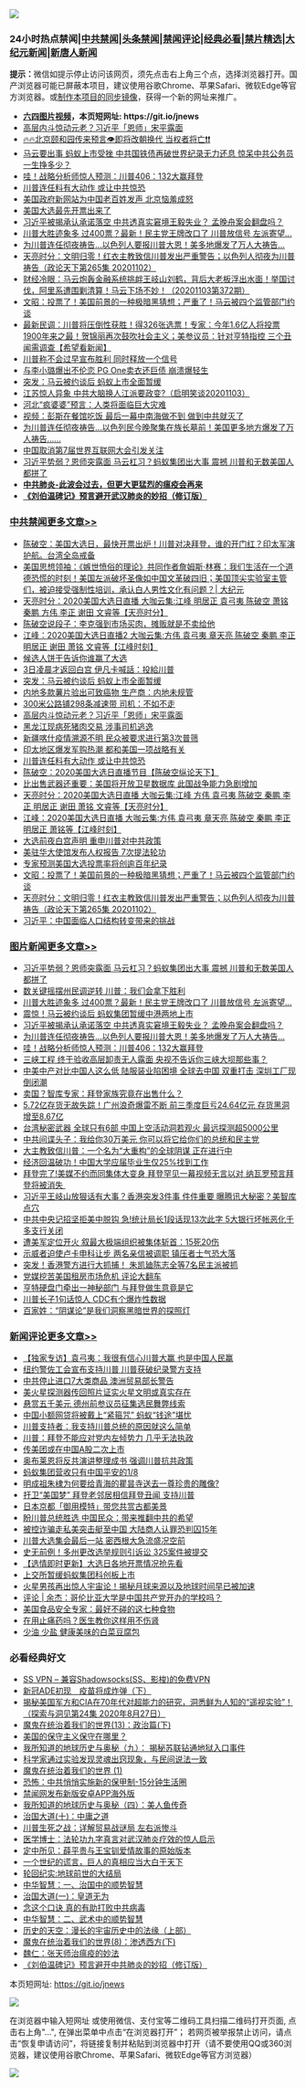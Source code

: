 ![](https://raw.githubusercontent.com/fqnews/bnews/master/64photo/fqnews-qr.jpg)

<div id="tt">
<h3>24小时热点禁闻|<a href="#%E4%B8%AD%E5%85%B1%E7%A6%81%E9%97%BB%E6%9B%B4%E5%A4%9A%E6%96%87%E7%AB%A0">中共禁闻</a>|<a href="#%E5%9B%BE%E7%89%87%E6%96%B0%E9%97%BB%E6%9B%B4%E5%A4%9A%E6%96%87%E7%AB%A0">头条禁闻</a>|<a href="#%E6%96%B0%E9%97%BB%E8%AF%84%E8%AE%BA%E6%9B%B4%E5%A4%9A%E6%96%87%E7%AB%A0">禁闻评论|<a href="#%E5%BF%85%E7%9C%8B%E7%BB%8F%E5%85%B8%E5%A5%BD%E6%96%87">经典必看|<a href="/video.md#%E7%A6%81%E7%89%87%E7%B2%BE%E9%80%89">禁片精选</a>|<a href="https://github.com/fqnews/djy/blob/master/gb/nf1351518.md#1">大纪元新闻</a>|<a href="https://github.com/fqnews/ntdtv/blob/master/gb/prog204.md#1">新唐人新闻</a></h3>
<div><b>提示：</b>微信如提示停止访问该网页，须先点击右上角三个点，选择浏览器打开。国产浏览器可能已屏蔽本项目，建议使用谷歌Chrome、苹果Safari、微软Edge等官方浏览器。或<a href="https://github.com/fqnews/bnews/blob/master/%E5%88%B6%E4%BD%9Cgit%E7%A6%81%E9%97%BB%E9%95%9C%E5%83%8F.md">制作本项目的同步镜像</a>，获得一个新的网址来推广。</div>
<ul>
<li><b><a href="http://d1.bdrive.tk/64.mp4" target="_blank">六四图片视频</a>，本页短网址: https://git.io/jnews</b></li>
<li><a href="/cbnews/20201103/1424994.md">高层内斗惊动元老？习近平「恩师」宋平露面</a></li>
<li><a href="/bannedvideo/20201103/1424753.md">🔥🔥北京颐和园传来预言👁️即将改朝换代 当权者将亡❗❗</a></li>
<li><a href="/cnnews/20201103/1425033.md">马云要出事 蚂蚁上市受挫 中共国铁债再破世界纪录无力还息 惊呆中共公务员一生挣多少？</a></li>
<li><a href="/topimagenews/20201103/1424815.md">哇！战略分析师惊人预测：川普406：132大赢拜登</a></li>
<li><a href="/cbnews/20201103/1424932.md">川普连任料有大动作 或让中共惊恐</a></li>
<li><a href="/cnnews/20201103/1424865.md">美国政府新网站为中国老百姓发声 北京恼羞成怒</a></li>
<li><a href="/worldnews/usa/20201103/1424973.md">美国大选最先开票出来了</a></li>
<li><a href="/topimagenews/20201103/1425096.md">习近平被揭承认承诺落空 中共透真实窘境王毅失业？ 孟晚舟案会翻盘吗？</a></li>
<li><a href="/topimagenews/20201104/1425235.md">川普大胜迹象多 过400票？最新！民主党王牌改口了 川普放信号 左派寄望...</a></li>
<li><a href="/topimagenews/20201103/1424930.md">为川普连任彻夜祷告…以色列人要报川普大恩！美多地爆发了万人大祷告…</a></li>
<li><a href="/cbnews/20201103/1424789.md">天亮时分：文明归零！红衣主教致信川普发出严重警告；以色列人彻夜为川普祷告（政论天下第265集 20201102）</a></li>
<li><a href="/bannedvideo/20201103/1424926.md">财经冷眼：马云炮轰金融系统挑衅王岐山刘鹤，背后大老板浮出水面！举国讨伐，阿里系遭围剿清算！马云下场不妙！（20201103第372期）</a></li>
<li><a href="/cbnews/20201103/1424790.md">文昭：投票了！美国前景的一种极暗黑猜想；严重了！马云被四个监管部门约谈</a></li>
<li><a href="/bannedvideo/20201103/1425039.md">最新民调：川普将压倒性获胜！得326张选票！专家：今年1.6亿人将投票 1900年来之最！贺锦丽再次鼓吹社会主义；美参议员：针对亨特指控 三个丑闻需调查【希望看新闻】</a></li>
<li><a href="/cnnews/20201103/1424863.md">川普称不会过早宣布胜利 同时释放一个信号</a></li>
<li><a href="/yule/20201103/1424985.md">与李小璐爆出不伦恋 PG One卖衣还巨债 崩溃爆轻生</a></li>
<li><a href="/cbnews/20201103/1425108.md">突发：马云被约谈后 蚂蚁上市全面暂缓</a></li>
<li><a href="/bannedvideo/20201103/1424976.md">江苏惊人异象 中共大脑换人江派要政变?（启明笑谈20201103）</a></li>
<li><a href="/comments/20201103/1424859.md">河北“疯婆婆”预言：人类将面临巨大灾难</a></li>
<li><a href="/cnnews/20201103/1424834.md">视频：彭斯在餐馆吃饭 最后一幕中南海做不到 做到中共就灭了</a></li>
<li><a href="/cbnews/20201103/1424687.md">为川普连任彻夜祷告…以色列民今晚聚集在族长墓前！美国更多地方爆发了万人祷告……</a></li>
<li><a href="/headline/20201103/1424998.md">中国取消第7届世界互联网大会引发关注</a></li>
<li><a href="/topimagenews/20201104/1425286.md">习近平势弱？恩师突露面 马云杠习？蚂蚁集团出大事 震撼 川普和无数美国人都拼了</a></li>
<li><b><a href="/comments/20200211/1275071.md" target="_blank">中共肺炎-此波会过去，但更大更猛烈的瘟疫会再来</a></b></li>
<li><b><a href="/comments/20200207/1272816.md" target="_blank">《刘伯温碑记》预言避开武汉肺炎的妙招（修订版）</a></b></li>
</ul>
</div>

<div class="catlist">
<h3><a href="/cbnews/" target="_blank">中共禁闻</a><span><a href="/cbnews/" target="_blank" rel="nofollow">更多文章>></a></span></h3>
<ul>
<li><a href="/cbnews/20201104/1425344.md" target="_blank">陈破空：美国大选日，最快开票出炉！川普对决拜登，谁的开门红？印太军演护航。台湾全岛戒备</a></li>
<li><a href="/cbnews/20201104/1425337.md" target="_blank">美国思想领袖：《嫉世愤俗的理论》共同作者詹姆斯·林赛：我们生活在一个道德恐慌的时刻！美国左派破坏圣像如中国文革破四旧；美国顶尖实验室主管们，被迫接受强制性培训，承认白人男性文化有问题？| 大纪元</a></li>
<li><a href="/cbnews/20201104/1425331.md" target="_blank">天亮时分：2020美国大选日直播 大咖云集:江峰 明居正 袁弓夷 陈破空 萧铭 秦鹏 方伟 李正 谢田 文睿等【天亮时分】</a></li>
<li><a href="/cbnews/20201104/1425323.md" target="_blank">陈破空说段子：李克强到市场买肉，摊贩就是不卖给他</a></li>
<li><a href="/cbnews/20201104/1425262.md" target="_blank">江峰：2020美国大选日直播2 大咖云集:方伟 袁弓夷 章天亮 陈破空 秦鹏 李正 明居正 谢田 萧铭 文睿等【江峰时刻】</a></li>
<li><a href="/cbnews/20201104/1425259.md" target="_blank">候选人饼干告诉你谁赢了大选</a></li>
<li><a href="/cbnews/20201103/1425163.md" target="_blank">3日凌晨才返回白宫 伊凡卡喊話：投給川普</a></li>
<li><a href="/cbnews/20201103/1425108.md" target="_blank">突发：马云被约谈后 蚂蚁上市全面暂缓</a></li>
<li><a href="/cbnews/20201103/1425028.md" target="_blank">内地多款薯片验出可致癌物 生产商：内地未规管</a></li>
<li><a href="/cbnews/20201103/1425027.md" target="_blank">300米公路铺298条减速带 司机：不如不走</a></li>
<li><a href="/cbnews/20201103/1424994.md" target="_blank">高层内斗惊动元老？习近平「恩师」宋平露面</a></li>
<li><a href="/cbnews/20201103/1424993.md" target="_blank">黑龙江现病死猪肉交易 涉事司机逃逸</a></li>
<li><a href="/cbnews/20201103/1424975.md" target="_blank">新疆喀什疫情溯源不明 民众被要求进行第3次普筛</a></li>
<li><a href="/cbnews/20201103/1424958.md" target="_blank">印太地区爆发军购热潮 都和美国一项战略有关</a></li>
<li><a href="/cbnews/20201103/1424932.md" target="_blank">川普连任料有大动作 或让中共惊恐</a></li>
<li><a href="/cbnews/20201103/1424924.md" target="_blank">陈破空：2020美国大选日直播节目【陈破空纵论天下】</a></li>
<li><a href="/cbnews/20201103/1424904.md" target="_blank">比出售武器还重要：美国将开放卫星数据库 此国战争能力急剧增加</a></li>
<li><a href="/cbnews/20201103/1424900.md" target="_blank">天亮时分：2020美国大选日直播 大咖云集:江峰 方伟 袁弓夷 陈破空 秦鹏 李正 明居正 谢田 萧铭 文睿等【天亮时分】</a></li>
<li><a href="/cbnews/20201103/1424899.md" target="_blank">江峰：2020美国大选日直播 大咖云集:方伟 袁弓夷 章天亮 陈破空 秦鹏 李正 明居正 萧铭等【江峰时刻】</a></li>
<li><a href="/cbnews/20201103/1424889.md" target="_blank">大选前夜白宫声明 重申川普对中共政策</a></li>
<li><a href="/cbnews/20201103/1424792.md" target="_blank">美驻华大使馆发布人权报告 7次提法轮功</a></li>
<li><a href="/cbnews/20201103/1424791.md" target="_blank">专家预测美国大选投票率将创逾百年纪录</a></li>
<li><a href="/cbnews/20201103/1424790.md" target="_blank">文昭：投票了！美国前景的一种极暗黑猜想；严重了！马云被四个监管部门约谈</a></li>
<li><a href="/cbnews/20201103/1424789.md" target="_blank">天亮时分：文明归零！红衣主教致信川普发出严重警告；以色列人彻夜为川普祷告（政论天下第265集 20201102）</a></li>
<li><a href="/cbnews/20201103/1424730.md" target="_blank">习近平：中国面临人口结构转变带来的挑战</a></li>

</ul>
</div>
<div class="catlist">
<h3><a href="/topimagenews/" target="_blank">图片新闻</a><span><a href="/topimagenews/" target="_blank" rel="nofollow">更多文章>></a></span></h3>
<ul>
<li><a href="/topimagenews/20201104/1425286.md" target="_blank">习近平势弱？恩师突露面 马云杠习？蚂蚁集团出大事 震撼 川普和无数美国人都拼了</a></li>
<li><a href="/topimagenews/20201104/1425285.md" target="_blank">数关键摇摆州民调逆转 川普：我们会拿下胜利</a></li>
<li><a href="/topimagenews/20201104/1425235.md" target="_blank">川普大胜迹象多 过400票？最新！民主党王牌改口了 川普放信号 左派寄望&#8230;</a></li>
<li><a href="/topimagenews/20201104/1425213.md" target="_blank">震惊！马云被约谈后 蚂蚁集团暂缓中港两地上市</a></li>
<li><a href="/topimagenews/20201103/1425096.md" target="_blank">习近平被揭承认承诺落空 中共透真实窘境王毅失业？ 孟晚舟案会翻盘吗？</a></li>
<li><a href="/topimagenews/20201103/1424930.md" target="_blank">为川普连任彻夜祷告…以色列人要报川普大恩！美多地爆发了万人大祷告…</a></li>
<li><a href="/topimagenews/20201103/1424815.md" target="_blank">哇！战略分析师惊人预测：川普406：132大赢拜登</a></li>
<li><a href="/topimagenews/20201102/1424503.md" target="_blank">三峡工程 终于验收高层卸责无人露面 央视不告诉你三峡大坝那些事？</a></li>
<li><a href="/topimagenews/20201102/1424443.md" target="_blank">中美中产对比中国人这么低 陆服装业陷困境 全球去中国 双重打击 深圳工厂现倒闭潮</a></li>
<li><a href="/topimagenews/20201102/1424365.md" target="_blank">卖国？智库专家：拜登家族究竟在出售什么？</a></li>
<li><a href="/topimagenews/20201102/1424363.md" target="_blank">5.72亿存货无故失踪！广州浪奇爆雷不断 前三季度巨亏24.64亿元 存货黑洞增至8.67亿</a></li>
<li><a href="/topimagenews/20201102/1424345.md" target="_blank">台湾秘密武器 全球只有6部 中国上空活动洞若观火 最远探测超5000公里</a></li>
<li><a href="/topimagenews/20201102/1424335.md" target="_blank">中共间谍头子：我给你30万美元 你可以将它给你们的总统和民主党</a></li>
<li><a href="/topimagenews/20201102/1424290.md" target="_blank">大主教致信川普：一个名为“大重构”的全球阴谋 正在进行中</a></li>
<li><a href="/topimagenews/20201102/1424179.md" target="_blank">经济回温破功！中国大学应届毕业生仅25%找到工作</a></li>
<li><a href="/topimagenews/20201102/1424079.md" target="_blank">拜登完了!美媒不约而同集体大变身 拜登罕见一幕视频无言以对 纳瓦罗预言拜登将被消失 </a></li>
<li><a href="/topimagenews/20201102/1424072.md" target="_blank">习近平王岐山放狠话有大事？香港突发3件事 件件重要 曝腾讯大秘密？美智库点穴</a></li>
<li><a href="/topimagenews/20201101/1423948.md" target="_blank">中共中央记招坚拒美中脱钩 急!统计局长1段话现13次此字 5大银行坏帐恶化千多支行关闭</a></li>
<li><a href="/topimagenews/20201101/1423886.md" target="_blank">遭美军定位开火 叙最大极端组织被集体斩首：15死20伤</a></li>
<li><a href="/topimagenews/20201101/1423826.md" target="_blank">示威者迫使卢卡申科让步 两名亲信被调职 镇压者士气恐大落</a></li>
<li><a href="/topimagenews/20201101/1423825.md" target="_blank">突发！香港警方进行大抓捕！ 朱凯廸陈志全等7名民主派被抓</a></li>
<li><a href="/topimagenews/20201101/1423611.md" target="_blank">党媒挖苦美国租房市场危机 评论大翻车</a></li>
<li><a href="/topimagenews/20201101/1423610.md" target="_blank">亨特硬盘门牵出一神秘部门 与拜登做生意竟是它</a></li>
<li><a href="/topimagenews/20201031/1423563.md" target="_blank">川普长子1句话惊人 CDC有个爆炸性数据</a></li>
<li><a href="/comments/20201031/1423298.md" target="_blank">百家姓：“阴谋论”是我们洞察黑暗世界的探照灯</a></li>

</ul>
</div>
<div class="catlist">
<h3><a href="/comments/" target="_blank">新闻评论</a><span><a href="/comments/" target="_blank" rel="nofollow">更多文章>></a></span></h3>
<ul>
<li><a href="/comments/20201104/1425392.md" target="_blank">【独家专访】袁弓夷：我很有信心川普大赢 也是中国人民赢</a></li>
<li><a href="/comments/20201104/1425391.md" target="_blank">纽约警佐工会宣布支持川普 川普获破纪录警方支持</a></li>
<li><a href="/comments/20201104/1425390.md" target="_blank">中共停止进口7大类商品 澳洲贸易部长警告</a></li>
<li><a href="/comments/20201104/1425372.md" target="_blank">美火星探测器传回照片证实火星文明或真实存在</a></li>
<li><a href="/comments/20201104/1425343.md" target="_blank">悬赏五千美元 德州前参议员征集选民舞弊线索</a></li>
<li><a href="/comments/20201104/1425336.md" target="_blank">中国小额网贷将被戴上“紧箍咒” 蚂蚁“钱途”堪忧</a></li>
<li><a href="/comments/20201104/1425318.md" target="_blank">川普支持者：我支持川普总统的原因就这么简单</a></li>
<li><a href="/comments/20201104/1425303.md" target="_blank">川普：拜登不能应对党内左倾势力 几乎无法执政</a></li>
<li><a href="/comments/20201104/1425302.md" target="_blank">传美团或在中国A股二次上市</a></li>
<li><a href="/comments/20201104/1425275.md" target="_blank">奥布莱恩将反共演讲整理成书 强调川普抗共政策</a></li>
<li><a href="/comments/20201104/1425274.md" target="_blank">蚂蚁集团营收只有中国平安的1/8</a></li>
<li><a href="/comments/20201104/1425273.md" target="_blank">明成祖朱棣为何要给青海的瞿昙寺送去一尊珍贵的雕像?</a></li>
<li><a href="/comments/20201104/1425258.md" target="_blank">扞卫“美国梦” 拜登老邻居相信拜登丑闻 支持川普</a></li>
<li><a href="/comments/20201104/1425257.md" target="_blank">日本京都「御用模特」带您共赏古都美景</a></li>
<li><a href="/comments/20201104/1425229.md" target="_blank">盼川普总统胜选 中国民众：带来推翻中共的希望</a></li>
<li><a href="/comments/20201104/1425228.md" target="_blank">被控诈骗走私美突击艇至中国 大陆商人认罪恐判囚15年</a></li>
<li><a href="/comments/20201104/1425227.md" target="_blank">川普大选集会最后一站 密西根大急流盛况空前</a></li>
<li><a href="/comments/20201104/1425226.md" target="_blank">史无前例！多州更改选举规则引诉讼 325案件被提交</a></li>
<li><a href="/comments/20201103/1425205.md" target="_blank">【选情即时更新】大选日各地开票情况抢先看</a></li>
<li><a href="/comments/20201103/1425204.md" target="_blank">上交所暂缓蚂蚁集团科创板上市</a></li>
<li><a href="/comments/20201103/1425203.md" target="_blank">火星男孩再出惊人宇宙论！揭秘月球来源以及地球时间早已被加速</a></li>
<li><a href="/comments/20201103/1425198.md" target="_blank">评论 | 余杰：哥伦比亚大学是中国共产党开办的学校吗？</a></li>
<li><a href="/comments/20201103/1425158.md" target="_blank">美国食品安全专家：最好不碰的这七种食物</a></li>
<li><a href="/comments/20201103/1425157.md" target="_blank">在用止痛药吗？医生教你这样用不伤肾</a></li>
<li><a href="/comments/20201103/1425156.md" target="_blank">少油 少盐 健康美味的白菜豆腐包</a></li>

</ul>
</div>

<div class="catlist">
<h3>必看经典好文</h3>
<ul>
<li><a href="/comments/20191231/1250654.md" target="_blank">SS VPN &#8211; 兼容Shadowsocks(SS、影梭)的免费VPN</a></li>
<li><a href="/headline/20200908/1392940.md" target="_blank">新冠ADE初现　疫苗将成炸弹（下）</a></li>
<li><a href="/cbnews/20200828/1386804.md" target="_blank">揭秘美国军方和CIA在70年代对超能力的研究，洞悉鲜为人知的“遥视实验”！（探索与洞见第24集 2020年8月27日）</a></li>
<li><a href="/topimagenews/20180602/951960.md" target="_blank">魔鬼在统治着我们的世界(13)：政治篇(下)</a></li>
<li><a href="/lifebaike/20200520/1331379.md" target="_blank">美国的保守主义保守在哪里？</a></li>
<li><a href="/topimagenews/20180325/919134.md" target="_blank">我所知道的地球历史与奥秘（九）： 揭秘苏联钻通地狱入口事件</a></li>
<li><a href="/comments/20200921/1400587.md" target="_blank">科学家通过实验发现灵魂出窍现象，与民间说法一致</a></li>
<li><a href="/topimagenews/20180519/944624.md" target="_blank">魔鬼在统治着我们的世界 (1)</a></li>
<li><a href="/baitai/20200711/1359005.md" target="_blank">恐怖：中共悄悄实施新的保甲制-15分钟生活圈</a></li>
<li><a href="/comments/20200627/783266.md" target="_blank">禁闻网发布新版安卓APP海外版</a></li>
<li><a href="/tculture/xiulian/20170729/799172.md" target="_blank">我所知道的地球历史与奥秘（四）：美人鱼传奇</a></li>
<li><a href="/cbnews/20180316/915423.md" target="_blank">治国大道(十)：中庸之道</a></li>
<li><a href="/comments/20200908/1392745.md" target="_blank">川普生死之战：详解贸易战谜局 左右派惨斗</a></li>
<li><a href="/comments/20200820/1382989.md" target="_blank">医学博士：法轮功九字真言对武汉肺炎疗效的惊人启示</a></li>
<li><a href="/comments/20200616/1345658.md" target="_blank">定中所见：薛平贵与王宝钏爱情故事的原始版本</a></li>
<li><a href="/comments/20200621/1348067.md" target="_blank">一个世纪的谎言，巨人的真相应当大白于天下</a></li>
<li><a href="/comments/20200920/582873.md" target="_blank">轮回纪实:地球前世的大结局</a></li>
<li><a href="/comments/20200605/1340202.md" target="_blank">中华智慧：一、治国中的顺势智慧</a></li>
<li><a href="/cbnews/20180307/911097.md" target="_blank">治国大道(一)：皇道无为</a></li>
<li><a href="/comments/20200707/1357090.md" target="_blank">念这个口诀 真的有助打败中共病毒</a></li>
<li><a href="/comments/20200605/783249.md" target="_blank">中华智慧：二、武术中的顺势智慧</a></li>
<li><a href="/tculture/20121025/73065.md" target="_blank">历史的天空：漫长的宇宙历史中的法缘（上部）</a></li>
<li><a href="/topimagenews/20180527/948714.md" target="_blank">魔鬼在统治着我们的世界(8)：渗透西方(下)</a></li>
<li><a href="/comments/20200224/1282494.md" target="_blank">魏仁：张天师治瘟疫的妙法</a></li>
<li><a href="/comments/20200207/1272816.md" target="_blank">《刘伯温碑记》预言避开中共肺炎的妙招（修订版）</a></li>

</ul>
</div>

本页短网址: https://git.io/jnews

![](https://raw.githubusercontent.com/fqnews/bnews/master/64photo/fqnews-qr.jpg)

在浏览器中输入短网址 或使用微信、支付宝等二维码工具扫描二维码打开页面, 点击右上角"...", 在弹出菜单中点击“在浏览器打开”； 若网页被举报禁止访问，请点击“恢复申请访问”，将链接复制并粘贴到浏览器中打开（请不要使用QQ或360浏览器，建议使用谷歌Chrome、苹果Safari、微软Edge等官方浏览器）

![](https://raw.githubusercontent.com/fqnews/bnews/master/64photo/wx.jpg)